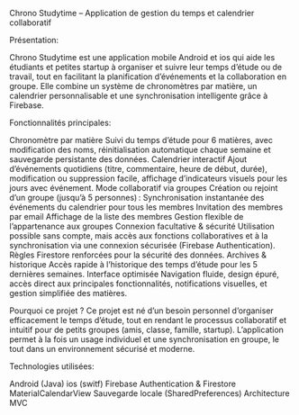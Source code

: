 Chrono Studytime – Application de gestion du temps et calendrier collaboratif


Présentation:

Chrono Studytime est une application mobile Android et ios qui aide les étudiants et petites startup à organiser et suivre leur temps d’étude ou de travail, tout en facilitant la planification d’événements et la collaboration en groupe. Elle combine un système de chronomètres par matière, un calendrier personnalisable et une synchronisation intelligente grâce à Firebase.

Fonctionnalités principales:

Chronomètre par matière
Suivi du temps d’étude pour 6 matières, avec modification des noms, réinitialisation automatique chaque semaine et sauvegarde persistante des données.
Calendrier interactif
Ajout d’événements quotidiens (titre, commentaire, heure de début, durée), modification ou suppression facile, affichage d’indicateurs visuels pour les jours avec événement.
Mode collaboratif via groupes
Création ou rejoint d’un groupe (jusqu’à 5 personnes) :
Synchronisation instantanée des événements du calendrier pour tous les membres
Invitation des membres par email
Affichage de la liste des membres
Gestion flexible de l’appartenance aux groupes
Connexion facultative & sécurité
Utilisation possible sans compte, mais accès aux fonctions collaboratives et à la synchronisation via une connexion sécurisée (Firebase Authentication).
Règles Firestore renforcées pour la sécurité des données.
Archives & historique
Accès rapide à l’historique des temps d’étude pour les 5 dernières semaines.
Interface optimisée
Navigation fluide, design épuré, accès direct aux principales fonctionnalités, notifications visuelles, et gestion simplifiée des matières.

Pourquoi ce projet ?
Ce projet est né d’un besoin personnel d’organiser efficacement le temps d’étude, tout en rendant le processus collaboratif et intuitif pour de petits groupes (amis, classe, famille, startup). L’application permet à la fois un usage individuel et une synchronisation en groupe, le tout dans un environnement sécurisé et moderne.

Technologies utilisées:

Android (Java)
ios (switf)
Firebase Authentication & Firestore
MaterialCalendarView
Sauvegarde locale (SharedPreferences)
Architecture MVC
